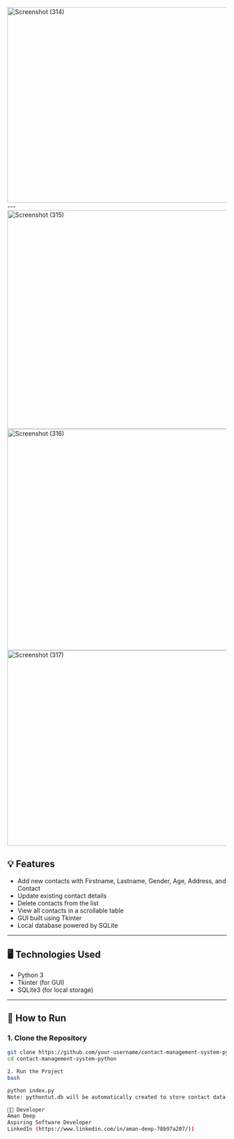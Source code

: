 
<img width="719" height="449" alt="Screenshot (314)" src="https://github.com/user-attachments/assets/25d64164-c2ae-4bcf-a402-492c8b0d75fd" />
---<img width="730" height="502" alt="Screenshot (315)" src="https://github.com/user-attachments/assets/7909a348-d272-4070-85f7-876c2e46b763" />
<img width="723" height="508" alt="Screenshot (316)" src="https://github.com/user-attachments/assets/6d7b1670-cba0-4879-ba9e-1acce34daf62" />
<img width="720" height="449" alt="Screenshot (317)" src="https://github.com/user-attachments/assets/7b88ed41-3cc5-4216-9a3f-748b1e67435b" />


## 💡 Features

- Add new contacts with Firstname, Lastname, Gender, Age, Address, and Contact
- Update existing contact details
- Delete contacts from the list
- View all contacts in a scrollable table
- GUI built using Tkinter
- Local database powered by SQLite

---

## 🖥️ Technologies Used

- Python 3
- Tkinter (for GUI)
- SQLite3 (for local storage)

---

## 🚀 How to Run

### 1. Clone the Repository

```bash
git clone https://github.com/your-username/contact-management-system-python.git
cd contact-management-system-python

2. Run the Project
bash

python index.py
Note: pythontut.db will be automatically created to store contact data locally.

🧑‍💻 Developer
Aman Deep
Aspiring Software Developer
LinkedIn (https://www.linkedin.com/in/aman-deep-78b97a207/))
